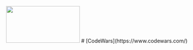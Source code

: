 <img src="(/assets/images/codewars.jpg)" width="200" height="100">
# [CodeWars](https://www.codewars.com/)
